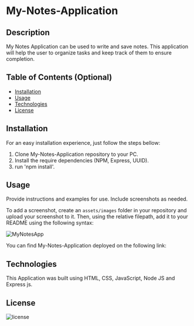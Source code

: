 # My-Notes-Application

## Description

My Notes Application can be used to write and save notes. This application will help the user to organize tasks and keep track of them to ensure completion.

## Table of Contents (Optional)

- [Installation](#installation)
- [Usage](#usage)
- [Technologies](#Technologies)
- [License](#license)

## Installation

For an easy installation experience, just follow the steps bellow:

1. Clone My-Notes-Application repository to your PC.
2. Install the require dependencies (NPM, Express, UUID).
3. run 'npm install'.


## Usage

Provide instructions and examples for use. Include screenshots as needed.

To add a screenshot, create an `assets/images` folder in your repository and upload your screenshot to it. Then, using the relative filepath, add it to your README using the following syntax:

   ![MyNotesApp](https://user-images.githubusercontent.com/94599271/156495947-3d64d6c2-0f8b-4c0e-9017-1b7c932f5cd8.png)
   
You can find My-Notes-Application deployed on the following link:


## Technologies

This Application was built using HTML, CSS, JavaScript, Node JS and Express js. 

## License

![license](https://img.shields.io/badge/License%20-ISC-yellow)

